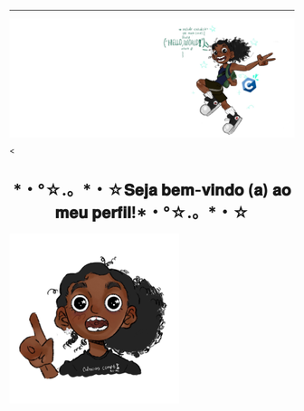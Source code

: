 ------
<div>
<img align="center" alt="Header" src=IMG_8766.jpg/>
</div>

<
<h1 align="center">*・°☆.。*・☆𝐒𝐞𝐣𝐚 𝐛𝐞𝐦-𝐯𝐢𝐧𝐝𝐨 (𝐚) 𝐚𝐨 𝐦𝐞𝐮 𝐩𝐞𝐫𝐟𝐢𝐥!*・°☆.。*・☆</h1>
<img align="left" alt="Coding" width="300" src="IMG_8866.jpg"/>



